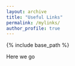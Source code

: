 ```yaml
---
layout: archive
title: "Useful Links"
permalink: /mylinks/
author_profile: true
---
```


{% include base_path %}

Here we go
